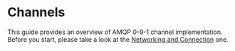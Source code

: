 # Channels

This guide provides an overview of AMQP 0-9-1 channel implementation.
Before you start, please take a look at the [Networking and Connection](./networking_and_connection.md) one.
